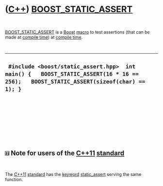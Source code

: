 
 

 

 

 

 

([C++](Cpp.md)) [BOOST\_STATIC\_ASSERT](CppBOOST_STATIC_ASSERT.md)
====================================================================

 

[BOOST\_STATIC\_ASSERT](CppBOOST_STATIC_ASSERT.md) is a
[Boost](CppBoost.md) [macro](CppMacro.md)[]() to test assertions (that
can be made at [compile time](CppCompileTime.md)) at [compile
time](CppCompileTime.md).

 

  ----------------------------------------------------------------------------------------------------------------------------------------
  ` #include <boost/static_assert.hpp>  int main() {   BOOST_STATIC_ASSERT(16 * 16 == 256);   BOOST_STATIC_ASSERT(sizeof(char) == 1); }`
  ----------------------------------------------------------------------------------------------------------------------------------------

 

 

 

 

 

![C++11](PicCpp11.png) Note for users of the [C++11](Cpp11.md) [standard](CppStandard.md)
-------------------------------------------------------------------------------------------

 

The [C++11](Cpp11.md) [standard](CppStandard.md) has the
[keyword](CppKeyword.md) [static\_assert](CppStatic_assert.md) serving
the same function.

 

 

 

 

 

 

